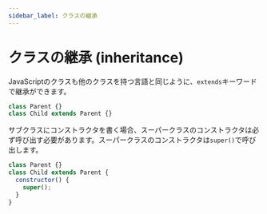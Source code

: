 ```yaml
---
sidebar_label: クラスの継承
---
```


# クラスの継承 (inheritance)

JavaScriptのクラスも他のクラスを持つ言語と同じように、`extends`キーワードで継承ができます。

```js twoslash
class Parent {}
class Child extends Parent {}
```

サブクラスにコンストラクタを書く場合、スーパークラスのコンストラクタは必ず呼び出す必要があります。スーパークラスのコンストラクタは`super()`で呼び出します。

```js twoslash
class Parent {}
class Child extends Parent {
  constructor() {
    super();
  }
}
```

